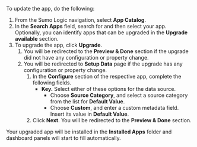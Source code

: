 To update the app, do the following:

1. From the Sumo Logic navigation, select **App Catalog**.
1. In the **Search Apps** field, search for and then select your app. <br/>Optionally, you can identify apps that can be upgraded in the **Upgrade available** section. 
1. To upgrade the app, click **Upgrade**. 
    1. You will be redirected to the **Preview & Done** section if the upgrade did not have any configuration or property change.
    1. You will be redirected to **Setup Data** page if the upgrade has any configuration or property change.
        1. In the **Configure** section of the respective app, complete the following fields.
            - **Key.** Select either of these options for the data source.
                * Choose **Source Category**, and select a source category from the list for **Default Value**.
                * Choose **Custom**, and enter a custom metadata field. Insert its value in **Default Value**.
        1. Click **Next**. You will be redirected to the **Preview & Done** section.

Your upgraded app will be installed in the **Installed Apps** folder and dashboard panels will start to fill automatically.
